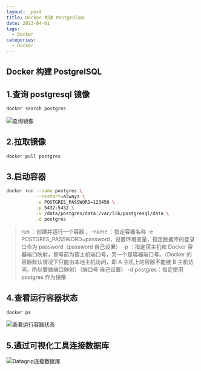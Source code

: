 ```yaml
---
layout: _post
title: Docker 构建 PostgrelSQL
date: 2023-04-01
tags: 
  - Docker
categories: 
  - Docker
---
```

## Docker 构建 PostgrelSQL

## 1.查询 postgresql 镜像

``````bash
docker search postgres
``````

![查询镜像](查询镜像.jpg)

## 2.拉取镜像

```bash
docker pull postgres
```

## 3.启动容器

```bash
docker run --name postgres \
           --restart=always \
           -e POSTGRES_PASSWORD=123456 \
           -p 5432:5432 \
           -v /data/postgres/data:/var/lib/postgresql/data \
           -d postgres
```

> run ：创建并运行一个容器；
> –name ：指定容器名称
> -e POSTGRES_PASSWORD=password，设置环境变量，指定数据库的登录口令为 password（password 自己设置）
> -p ：指定宿主机和 Docker 容器端口映射，冒号前为宿主机端口号，另一个是容器端口号。（Docker 的容器默认情况下只能由本地主机访问，即 A 主机上的容器不能被 B 主机访问，所以要做端口映射）（端口号 自己设置）
> -d postgres：指定使用 postgres 作为镜像

## 4.查看运行容器状态

```bash
docker ps
```

![查看运行容器状态](查看运行容器状态.jpg)

## 5.通过可视化工具连接数据库

![Datagrip连接数据库](Datagrip连接数据库.jpg)
